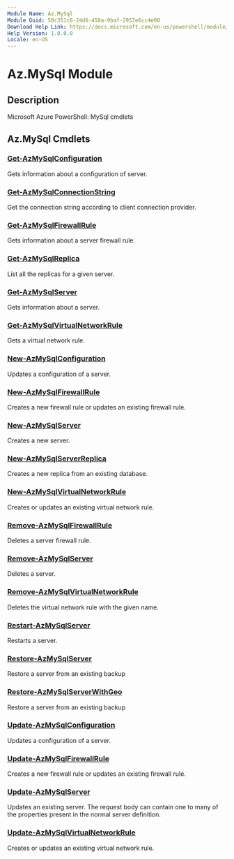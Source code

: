 ```yaml
---
Module Name: Az.MySql
Module Guid: 50c351c6-24d6-450a-9baf-2957e6cc4e00
Download Help Link: https://docs.microsoft.com/en-us/powershell/module/az.mysql
Help Version: 1.0.0.0
Locale: en-US
---
```


# Az.MySql Module
## Description
Microsoft Azure PowerShell: MySql cmdlets

## Az.MySql Cmdlets
### [Get-AzMySqlConfiguration](Get-AzMySqlConfiguration.md)
Gets information about a configuration of server.

### [Get-AzMySqlConnectionString](Get-AzMySqlConnectionString.md)
Get the connection string according to client connection provider.

### [Get-AzMySqlFirewallRule](Get-AzMySqlFirewallRule.md)
Gets information about a server firewall rule.

### [Get-AzMySqlReplica](Get-AzMySqlReplica.md)
List all the replicas for a given server.

### [Get-AzMySqlServer](Get-AzMySqlServer.md)
Gets information about a server.

### [Get-AzMySqlVirtualNetworkRule](Get-AzMySqlVirtualNetworkRule.md)
Gets a virtual network rule.

### [New-AzMySqlConfiguration](New-AzMySqlConfiguration.md)
Updates a configuration of a server.

### [New-AzMySqlFirewallRule](New-AzMySqlFirewallRule.md)
Creates a new firewall rule or updates an existing firewall rule.

### [New-AzMySqlServer](New-AzMySqlServer.md)
Creates a new server.

### [New-AzMySqlServerReplica](New-AzMySqlServerReplica.md)
Creates a new replica from an existing database.

### [New-AzMySqlVirtualNetworkRule](New-AzMySqlVirtualNetworkRule.md)
Creates or updates an existing virtual network rule.

### [Remove-AzMySqlFirewallRule](Remove-AzMySqlFirewallRule.md)
Deletes a server firewall rule.

### [Remove-AzMySqlServer](Remove-AzMySqlServer.md)
Deletes a server.

### [Remove-AzMySqlVirtualNetworkRule](Remove-AzMySqlVirtualNetworkRule.md)
Deletes the virtual network rule with the given name.

### [Restart-AzMySqlServer](Restart-AzMySqlServer.md)
Restarts a server.

### [Restore-AzMySqlServer](Restore-AzMySqlServer.md)
Restore a server from an existing backup

### [Restore-AzMySqlServerWithGeo](Restore-AzMySqlServerWithGeo.md)
Restore a server from an existing backup

### [Update-AzMySqlConfiguration](Update-AzMySqlConfiguration.md)
Updates a configuration of a server.

### [Update-AzMySqlFirewallRule](Update-AzMySqlFirewallRule.md)
Creates a new firewall rule or updates an existing firewall rule.

### [Update-AzMySqlServer](Update-AzMySqlServer.md)
Updates an existing server.
The request body can contain one to many of the properties present in the normal server definition.

### [Update-AzMySqlVirtualNetworkRule](Update-AzMySqlVirtualNetworkRule.md)
Creates or updates an existing virtual network rule.

